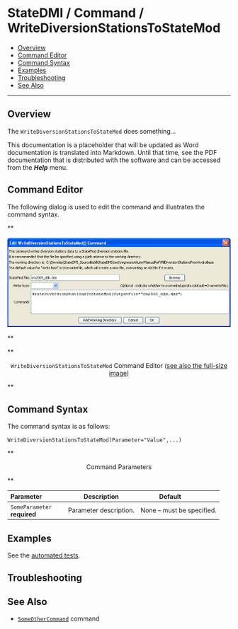# StateDMI / Command / WriteDiversionStationsToStateMod #

* [Overview](#overview)
* [Command Editor](#command-editor)
* [Command Syntax](#command-syntax)
* [Examples](#examples)
* [Troubleshooting](#troubleshooting)
* [See Also](#see-also)

-------------------------

## Overview ##

The `WriteDiversionStationsToStateMod` does something...

This documentation is a placeholder that will be updated as Word documentation is translated into Markdown.
Until that time, see the PDF documentation that is distributed with the software and can be accessed
from the ***Help*** menu.

## Command Editor ##

The following dialog is used to edit the command and illustrates the command syntax.

**<p style="text-align: center;">
![WriteDiversionStationsToStateMod](WriteDiversionStationsToStateMod.png)
</p>**

**<p style="text-align: center;">
`WriteDiversionStationsToStateMod` Command Editor (<a href="../WriteDiversionStationsToStateMod.png">see also the full-size image</a>)
</p>**

## Command Syntax ##

The command syntax is as follows:

```text
WriteDiversionStationsToStateMod(Parameter="Value",...)
```
**<p style="text-align: center;">
Command Parameters
</p>**

| **Parameter**&nbsp;&nbsp;&nbsp;&nbsp;&nbsp;&nbsp;&nbsp;&nbsp;&nbsp;&nbsp;&nbsp;&nbsp; | **Description** | **Default**&nbsp;&nbsp;&nbsp;&nbsp;&nbsp;&nbsp;&nbsp;&nbsp;&nbsp;&nbsp; |
| --------------|-----------------|----------------- |
|`SomeParameter`<br>**required**|Parameter description.|None – must be specified.|

## Examples ##

See the [automated tests](https://github.com/OpenCDSS/cdss-app-statedmi-test/tree/master/test/regression/commands/WriteDiversionStationsToStateMod).

## Troubleshooting ##

## See Also ##

* [`SomeOtherCommand`](../SomeOtherCommand/SomeOtherCommand) command
